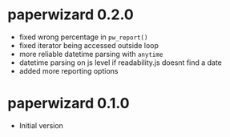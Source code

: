 # paperwizard 0.2.0

* fixed wrong percentage in `pw_report()`
* fixed iterator being accessed outside loop
* more reliable datetime parsing with `anytime`
* datetime parsing on js level if readability.js doesnt find a date
* added more reporting options 

# paperwizard 0.1.0

* Initial version
